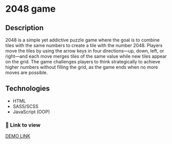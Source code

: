 # 2048 game

## Description
2048 is a simple yet addictive puzzle game where the goal is to combine tiles with the same numbers to create a tile with the number 2048. Players move the tiles by using the arrow keys in four directions—up, down, left, or right—and each move merges tiles of the same value while new tiles appear on the grid. The game challenges players to think strategically to achieve higher numbers without filling the grid, as the game ends when no more moves are possible.

## Technologies
- HTML
- SASS/SCSS
- JavaScript (OOP)
  
### 🔗 Link to view
[DEMO LINK](https://k-shestakov.github.io/2048-game/)
